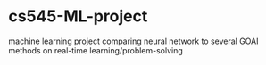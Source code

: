# cs545-ML-project
machine learning project comparing neural network to several GOAI methods on real-time learning/problem-solving
